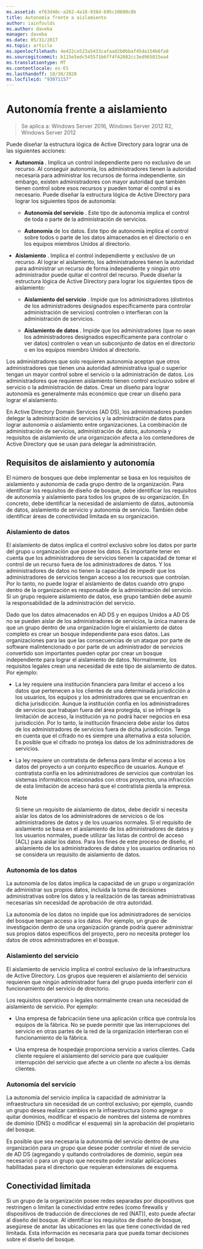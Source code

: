 ```yaml
---
ms.assetid: ef63d40c-a262-4a18-938d-b95c10680c0b
title: Autonomía frente a aislamiento
author: iainfoulds
ms.author: daveba
manager: daveba
ms.date: 05/31/2017
ms.topic: article
ms.openlocfilehash: 4e422ce523a5433cafaad2b0bbaf45da154b6fa8
ms.sourcegitcommit: b115e5edc545571b6ff4f42082cc3ed965815ea4
ms.translationtype: MT
ms.contentlocale: es-ES
ms.lasthandoff: 10/30/2020
ms.locfileid: "93071157"
---
```

# <a name="autonomy-vs-isolation"></a>Autonomía frente a aislamiento

>Se aplica a: Windows Server 2016, Windows Server 2012 R2, Windows Server 2012

Puede diseñar la estructura lógica de Active Directory para lograr una de las siguientes acciones:

-   **Autonomía** . Implica un control independiente pero no exclusivo de un recurso. Al conseguir autonomía, los administradores tienen la autoridad necesaria para administrar los recursos de forma independiente. sin embargo, existen administradores con mayor autoridad que también tienen control sobre esos recursos y pueden tomar el control si es necesario. Puede diseñar la estructura lógica de Active Directory para lograr los siguientes tipos de autonomía:

    -   **Autonomía del servicio** . Este tipo de autonomía implica el control de toda o parte de la administración de servicios.

    -   **Autonomía** de los datos. Este tipo de autonomía implica el control sobre todos o parte de los datos almacenados en el directorio o en los equipos miembros Unidos al directorio.

-   **Aislamiento** . Implica el control independiente y exclusivo de un recurso. Al lograr el aislamiento, los administradores tienen la autoridad para administrar un recurso de forma independiente y ningún otro administrador puede quitar el control del recurso. Puede diseñar la estructura lógica de Active Directory para lograr los siguientes tipos de aislamiento:

    -   **Aislamiento del servicio** . Impide que los administradores (distintos de los administradores designados específicamente para controlar administración de servicios) controlen o interfieran con la administración de servicios.

    -   **Aislamiento de datos** . Impide que los administradores (que no sean los administradores designados específicamente para controlar o ver datos) controlen o vean un subconjunto de datos en el directorio o en los equipos miembro Unidos al directorio.

Los administradores que solo requieren autonomía aceptan que otros administradores que tienen una autoridad administrativa igual o superior tengan un mayor control sobre el servicio o la administración de datos. Los administradores que requieren aislamiento tienen control exclusivo sobre el servicio o la administración de datos. Crear un diseño para lograr autonomía es generalmente más económico que crear un diseño para lograr el aislamiento.

En Active Directory Domain Services (AD DS), los administradores pueden delegar la administración de servicios y la administración de datos para lograr autonomía o aislamiento entre organizaciones. La combinación de administración de servicios, administración de datos, autonomía y requisitos de aislamiento de una organización afecta a los contenedores de Active Directory que se usan para delegar la administración.

## <a name="isolation-and-autonomy-requirements"></a>Requisitos de aislamiento y autonomía
El número de bosques que debe implementar se basa en los requisitos de aislamiento y autonomía de cada grupo dentro de la organización. Para identificar los requisitos de diseño de bosque, debe identificar los requisitos de autonomía y aislamiento para todos los grupos de su organización. En concreto, debe identificar la necesidad de aislamiento de datos, autonomía de datos, aislamiento de servicio y autonomía de servicio. También debe identificar áreas de conectividad limitada en su organización.

### <a name="data-isolation"></a>Aislamiento de datos
El aislamiento de datos implica el control exclusivo sobre los datos por parte del grupo u organización que posee los datos. Es importante tener en cuenta que los administradores de servicios tienen la capacidad de tomar el control de un recurso fuera de los administradores de datos. Y los administradores de datos no tienen la capacidad de impedir que los administradores de servicios tengan acceso a los recursos que controlan. Por lo tanto, no puede lograr el aislamiento de datos cuando otro grupo dentro de la organización es responsable de la administración del servicio. Si un grupo requiere aislamiento de datos, ese grupo también debe asumir la responsabilidad de la administración del servicio.

Dado que los datos almacenados en AD DS y en equipos Unidos a AD DS no se pueden aislar de los administradores de servicios, la única manera de que un grupo dentro de una organización logre el aislamiento de datos completo es crear un bosque independiente para esos datos. Las organizaciones para las que las consecuencias de un ataque por parte de software malintencionado o por parte de un administrador de servicios convertido son importantes pueden optar por crear un bosque independiente para lograr el aislamiento de datos. Normalmente, los requisitos legales crean una necesidad de este tipo de aislamiento de datos. Por ejemplo:

-   La ley requiere una institución financiera para limitar el acceso a los datos que pertenecen a los clientes de una determinada jurisdicción a los usuarios, los equipos y los administradores que se encuentran en dicha jurisdicción. Aunque la institución confía en los administradores de servicios que trabajan fuera del área protegida, si se infringe la limitación de acceso, la institución ya no podrá hacer negocios en esa jurisdicción. Por lo tanto, la institución financiera debe aislar los datos de los administradores de servicios fuera de dicha jurisdicción. Tenga en cuenta que el cifrado no es siempre una alternativa a esta solución. Es posible que el cifrado no proteja los datos de los administradores de servicios.

-   La ley requiere un contratista de defensa para limitar el acceso a los datos del proyecto a un conjunto específico de usuarios. Aunque el contratista confía en los administradores de servicios que controlan los sistemas informáticos relacionados con otros proyectos, una infracción de esta limitación de acceso hará que el contratista pierda la empresa.

    > [!NOTE]
    > Si tiene un requisito de aislamiento de datos, debe decidir si necesita aislar los datos de los administradores de servicios o de los administradores de datos y de los usuarios normales. Si el requisito de aislamiento se basa en el aislamiento de los administradores de datos y los usuarios normales, puede utilizar las listas de control de acceso (ACL) para aislar los datos. Para los fines de este proceso de diseño, el aislamiento de los administradores de datos y los usuarios ordinarios no se considera un requisito de aislamiento de datos.

### <a name="data-autonomy"></a>Autonomía de los datos
La autonomía de los datos implica la capacidad de un grupo u organización de administrar sus propios datos, incluida la toma de decisiones administrativas sobre los datos y la realización de las tareas administrativas necesarias sin necesidad de aprobación de otra autoridad.

La autonomía de los datos no impide que los administradores de servicios del bosque tengan acceso a los datos. Por ejemplo, un grupo de investigación dentro de una organización grande podría querer administrar sus propios datos específicos del proyecto, pero no necesita proteger los datos de otros administradores en el bosque.

### <a name="service-isolation"></a>Aislamiento del servicio
El aislamiento de servicio implica el control exclusivo de la infraestructura de Active Directory. Los grupos que requieren el aislamiento del servicio requieren que ningún administrador fuera del grupo pueda interferir con el funcionamiento del servicio de directorio.

Los requisitos operativos o legales normalmente crean una necesidad de aislamiento de servicio. Por ejemplo:

-   Una empresa de fabricación tiene una aplicación crítica que controla los equipos de la fábrica. No se puede permitir que las interrupciones del servicio en otras partes de la red de la organización interfieran con el funcionamiento de la fábrica.

-   Una empresa de hospedaje proporciona servicio a varios clientes. Cada cliente requiere el aislamiento del servicio para que cualquier interrupción del servicio que afecte a un cliente no afecte a los demás clientes.

### <a name="service-autonomy"></a>Autonomía del servicio
La autonomía del servicio implica la capacidad de administrar la infraestructura sin necesidad de un control exclusivo; por ejemplo, cuando un grupo desea realizar cambios en la infraestructura (como agregar o quitar dominios, modificar el espacio de nombres del sistema de nombres de dominio (DNS) o modificar el esquema) sin la aprobación del propietario del bosque.

Es posible que sea necesaria la autonomía del servicio dentro de una organización para un grupo que desee poder controlar el nivel de servicio de AD DS (agregando y quitando controladores de dominio, según sea necesario) o para un grupo que necesite poder instalar aplicaciones habilitadas para el directorio que requieran extensiones de esquema.

## <a name="limited-connectivity"></a>Conectividad limitada
Si un grupo de la organización posee redes separadas por dispositivos que restringen o limitan la conectividad entre redes (como firewalls y dispositivos de traducción de direcciones de red (NAT)), esto puede afectar al diseño del bosque. Al identificar los requisitos de diseño de bosque, asegúrese de anotar las ubicaciones en las que tiene conectividad de red limitada. Esta información es necesaria para que pueda tomar decisiones sobre el diseño del bosque.



